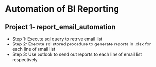 # Automation of BI Reporting
## Project 1- report_email_automation
- Step 1: Execute sql query to retrive email list
- Step 2: Execute sql stored procedure to generate reports in .xlsx for each line of email list
- Step 3: Use outlook to send out reports to each line of email list respectively
